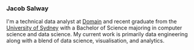 ### Jacob Salway

I'm a technical data analyst at [Domain](https://www.domain.com.au/) and recent graduate from the [University of Sydney](https://www.sydney.edu.au/) with a Bachelor of Science majoring in computer science and data science. My current work is primarily data engineering along with a blend of data science, visualisation, and analytics.
